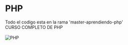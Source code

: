 # PHP 
Todo el codigo esta en la rama 'master-aprendiendo-php'<br/>
CURSO COMPLETO DE PHP 
<br/><br/>
![PHP](https://img.shields.io/badge/PHP-777BB4?style=for-the-badge&logo=php&logoColor=white)
